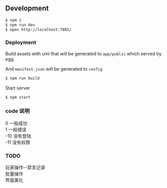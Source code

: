 ## Development

```bash
$ npm i
$ npm run dev
$ open http://localhost:7001/
```

### Deployment

Build assets with umi that will be generated to `app/public` which served by egg.

And `manifest.json` will be generated to `config`

```bash
$ npm run build
```

Start server

```bash
$ npm start
```

### code 说明
0 一般成功  
1 一般错误  
-10 没有登陆  
-11 没有权限  

### TODO
玩家操作--禁言记录  
批量操作  
界面美化





